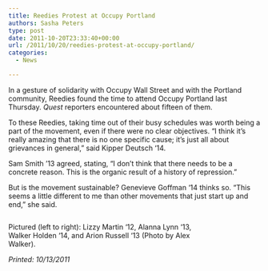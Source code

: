 ```yaml
---
title: Reedies Protest at Occupy Portland
authors: Sasha Peters
type: post
date: 2011-10-20T23:33:40+00:00
url: /2011/10/20/reedies-protest-at-occupy-portland/
categories:
  - News

---
```

In a gesture of solidarity with Occupy Wall Street and with the Portland community, Reedies found the time to attend Occupy Portland last Thursday. _Quest_ reporters encountered about fifteen of them.

To these Reedies, taking time out of their busy schedules was worth being a part of the movement, even if there were no clear objectives. “I think it’s really amazing that there is no one specific cause; it’s just all about grievances in general,” said Kipper Deutsch ‘14.

Sam Smith ’13 agreed, stating, “I don’t think that there needs to be a concrete reason. This is the organic result of a history of repression.”

But is the movement sustainable? Genevieve Goffman ‘14 thinks so. “This seems a little different to me than other movements that just start up and end,” she said.

<div id="attachment_913" style="width: 410px" class="wp-caption aligncenter">
  <a href="https://i0.wp.com/www.reedquest.org/wp-content/uploads/2011/10/occupy-pdx-reedies.jpg"><img class="size-full wp-image-913" title="occupy pdx reedies" src="https://i0.wp.com/www.reedquest.org/wp-content/uploads/2011/10/occupy-pdx-reedies.jpg?resize=400%2C352" alt="" data-recalc-dims="1" /></a>
  
  <p class="wp-caption-text">
    Pictured (left to right): Lizzy Martin ‘12, Alanna Lynn ‘13, Walker Holden ‘14, and Arion Russell ‘13 (Photo by Alex Walker).
  </p>
</div>

_Printed: 10/13/2011_

&nbsp;